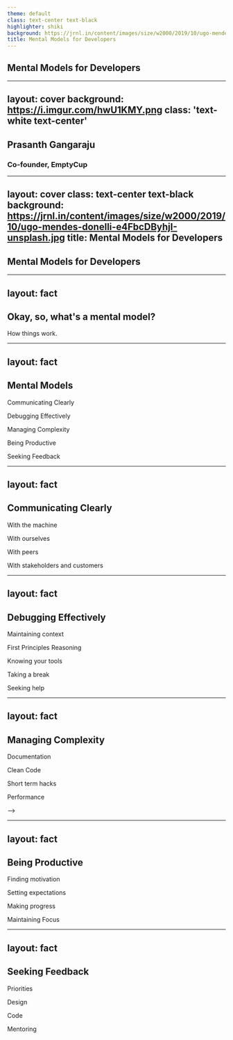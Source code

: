 ```yaml
---
theme: default
class: text-center text-black
highlighter: shiki
background: https://jrnl.in/content/images/size/w2000/2019/10/ugo-mendes-donelli-e4FbcDByhjI-unsplash.jpg
title: Mental Models for Developers
---
```


## Mental Models for Developers

<div class="abs-br m-6 flex gap-2">
  <a href="https://github.com/gprasanth92/mentalmodels.dev" target="_blank" alt="GitHub"
    class="text-xl icon-btn opacity-50 !border-none !hover:text-white">
    <carbon-logo-github />
  </a>
</div>

<!--

Hello, everyone,

Thank you so much for joining us today.

I'll quickly introduce myself and then give you an overview of how the talk is going to be like before we get started.

Alright,

-->

---
layout: cover
background: https://i.imgur.com/hwU1KMY.png
class: 'text-white text-center'
---


## Prasanth Gangaraju
### Co-founder, EmptyCup


<!--

So, I am Prasanth, I am problem solver and a frontend developer. I've been doing web development for more than 12 years.

I am also one of the co-founders of EmptyCup, a platform for interior design.

At EmptyCup we believe that a well-designed house, slowly shapes the life of the family living in it, in a hundred little ways over a decade.

We are on a mission to make good interior design accessible.

If that sounds like a problem you'd like to help solve, do reach out to us on LinkedIn or over email.

Now, coming back to this talk,
-->


---
layout: cover
class: text-center text-black
background: https://jrnl.in/content/images/size/w2000/2019/10/ugo-mendes-donelli-e4FbcDByhjI-unsplash.jpg
title: Mental Models for Developers
---

## Mental Models for Developers


<!--

Over the next 40 minutes,

We'll be going over a few mental models, understand why they are important, and how they help us write better code or solve problems effectively

I'm hoping this will be an interactive session, so feel free to share your comments or your own experiences on some of the topics we are going to discuss, and if you have any questions, you can put them in the chat, and we'll be taking them up at the end of the session.

Let's get started,

-->

---
layout: fact
---

## Okay, so, what's a mental model?

<v-click>
<p>How things work.</p>
</v-click>

<!--
To simply put,                ->

it's an understanding of how things work.

There are a lot of mental models in various domain of life, and right from our childhood we learn many of these directly or indirectly through our day to day experiences.

This talk is specifically about mental models that you help you with software development.

So, we'll go over the models, briefly talk about then and then discuss of a few of these in detail.

-->


---
layout: fact
---

## Mental Models

<v-clicks>

Communicating Clearly

Debugging Effectively

Managing Complexity

Being Productive

Seeking Feedback

</v-clicks>

<!--

Communication -- 7 minutes

Debugging -- 15 minutes

Managing Complexity -- 5 minutes

Being Productive -- 10 minutes

Seeking Feedback -- 5 minutes

These are only a few of the models that I've learnt personally over a decade of building things and solving problems.

-->

---
layout: fact
---

## Communicating Clearly

<v-click>

With the machine

With ourselves

With peers

With stakeholders and customers

</v-click>

<!--
As developers we need to communicate a lot. With the machine, ourselves, peers, stakeholders, and customers.

- With the machine
  - Being able to do that effectively in case of a computer means you need to have great deal familiarity with the programming language
  - And, having the ability to learn different languages quickly if required
  - Personally I believe that "jack of many, master of one" is a great approach when it comes to learning programming languages

  - Usually, it's helpful when you're porting a function or a library from a different language
  - Also, depending on your situation you might need to pick a different programming language that might be better suited
  
  - Being a javascript developer, when I was working on React Native I was able to work on a native plugin whose code base was in Swift and Java would not have been possible if I hadn't spent a lot of time fiddling with c# and java previously

- With ourselves
  - Self talk is definitely an important skill to have
  - Being able to articluate ideas effectively helps a lot with improving our own clarity
  - And clarity most of the times determines how well ideas get implemented
  - RubberDuckDebugging is a concept I find very helpful to maintain project context

- With peers
  - A friend once shared with me that your world is limited by your vocabulary.
  - Learning different concepts and abstractions helps you share context with others, which makes the discussions flow smoothly


- And with other stakeholders in the project and even customers that may not have a technical background
  - It's easier for you to understand their domain than for them to understand ours

  - A great excercise here is to connect with and talk to people outside of your circle -- designers, product managers, customers or people from other walks of life

Moving on
-->


---
layout: fact
---

## Debugging Effectively

<v-clicks>

Maintaining context

First Principles Reasoning

Knowing your tools

Taking a break

Seeking help

</v-clicks>

<!--
When it comes to debugging 

- Maintaining context 
  - Keeping track of the problem definition, your observations and understanding of it is
    extremely important to solving the problem
  - And there is no better way to do it than writing it all down, 
  - Especially since it gets difficult to manage all the complexity in the mind
  - Because you're not only asserting the problem exists, but also, most of the times,
  - Just by defining the problem clearly helps alot with finding the solution or understand the direction to pursue
  - Rubber Duck Debugging
    Insights are often found by simply describing the problem aloud. It surprisingly works a lot of times :)

- Reasoning
  - Approaches
    - Natural tendency, especially when you are early in your developer journey, is to use trial and error to fix problems
      - Change something and log system behaviour
      - It is still helpful when dealing with poorly documented or highly complex systems

    - First Principles Reasoning
      - What do we know about the system?
      - What is the exepected behaviour?
      - What is the actual behaviour?
      - Formulating and testing different hypothesis while making observations and reasoning

    - Elimination
      - Add logs in various parts of the system and try to eliminate the parts that are not the cause.
      - "Once you eliminate the improbable, whatever remains, no matter how impossible, must be the truth."
  - Validation
  - Understanding

- Tools
  - Logging
    - Logging at multiple parts of the system helps understand more about the problem and narrow down where the issue would be happening
  - Debugger mastery
    - helps not only with fixing bugs but also, with understanding a range of aspects:
      - performance tuning
      - identifying and fixing memory leaks
      - improving load times
  - The amount of work that went into debugging and instrumentation tools is crazy, although a good design and tests suite helps you avoid debugging, it's a great skill to have and certainly helps see the bigger picture of how things work under the hood.

- Taking a break
  - If a problem takes more than an hour, usually taking a break for 5-10 minutes and then giving it another shot helps.
  - When we come back, we look at the problem in a new pespective, rather than hanging on to old perspective and the problem will be solved.

- Seeking help
  - And when that doesn't happen either, it's a good idea to get help, from a colleage or posting it online, on stackoverflow
  - Communicate the most information with the least amount of words. This requires a lot of mental energy on your part but will increase the likelihood of getting help back
  - Being able to Google well is a super power without a doubt

-->

---
layout: fact
---

## Managing Complexity 

<v-clicks>

Documentation

Clean Code

Short term hacks

Performance

</v-clicks>

<!--


Documentation
  - Coding explains you 'how' and documentation explains you 'why
  
  - Nothing beats a great documentation when it comes to making a project or a library a easy to work with

  - Writing clear documentation means being able to simplifying concepts and communicating them clearly, and that requires a lot of effort

  - This is also why I love precis writing in English --
  - which is basicall summarizing a longer paragraph into a shorter one without leaving any critical detail out



Short term hacks

  - Often, when you're working on adding features to an existing product, you find yourself in a dilemma:
    - You can do a quick hack or take time to refactor the system
      - The short hack makes a small mess in the code, but you feel very clear about it now.
      - But the problem is, these small hacks have a tendency to accumulate and the code becomes ugly to read
      - And refactors tend to get harder to do over the period, making the codebase unmaintainable.

  - Which brings us to the next point on writing clean code


Clean Code

  - Writing clean code is mostly about showing empathy to the maintainer and others working on the code base.
    - Have you not felt the pain in understanding bad code written by others?
    - Have you not seen ugly code only to find out it was us that wrote it long back?
    
  - I certainly did, and I've learnt the hard way that
    - in most of the cases, readability of code translates to clarity of the mind of the developer writing it
    - and clarity inturn translates to the stability of the system

  - With all the code formatters, linters, and code quality evaluation tools available,
    it's not an acceptable excuse to write poorly formatted on logically unsound code

  - A well written piece of code conveys the clarity of the coder which directly translates to the stability of the system

  - Actively allocate time to clear tech debt and work on refactoring the codebase.
  - A clean codebase is the fertile soil where beautiful flowers (products) grow.


- On performance
  - Over the years I've realized that writing efficient code is equally important
  - Saying I don't care about the time-complexity of this is easy to do
  - but it indicates of lack of empathy to the users and the environment,
  - and, I do say empathy to the environment because,
  - by writing slightly resource efficient code, you have a direct impact on the enviornment  
  - So, always choose the right solution, not the easy one


-->

-->

---
layout: fact
---

## Being Productive

<v-clicks>

Finding motivation

Setting expectations

Making progress

Maintaining Focus

</v-clicks>

<!--
- Finding Motivation
  - Motivation can be many things
    - Creating something, getting things done, solving hard problems
  - But I find understanding the impact of my work helps me do it a lot better
    - Understanding what motivates you helps you stay connected with the problem

  - Opportunity to do great work is it's own reward, sometimes we've got to do grunt work 
  - Rewarding yourself, we're humans after all
    - Allocate time for exploring new things is a great motivator
    - We learn a lot of things and have fun automating some drudgery
      - How we've automated react native builds with Github actions

- Setting expectations
  - Something I've learnt the hardway is, planning is very important, to keep all the stakeholders
    on the same page with what's happening
  - Estimating things correctly is still elusive to me, but I do believe it to be the most important aspect
    of maintaining a healthy work-life balance and avoiding burnout

- Making progress
  - Breaking down work helps a lot to tackle it in parts

  - It's also important to say no to scale when you are starting from scratch
    - Premature Optimization as it is the root of all evil
    - You are going to need it, is not a good excuse to add complexity to system early on

  - Important to prioritize progress over perfection since usually the effort to go from good to great increases sharply
    - Following the Pareto principle
      - looking for and prioritizing work which creates 80% value with 20% effort

  - It takes discipline to stay focussed on what you need to solve
  - One of those aspects is avoiding exploring shiny things that we come across when researching for solutions
    - Noting down these things and exploring them later helps both ways: to stay focussed and also to broaden your knowledge

- Maintaining Focus
  - Also, on doing Deep Work
    - Time tracking tools like Qbserve worked well for me, to help build a habit of doing undistracted work, letting me do 15 hours of focused work when necessary.
    - Investing in creating a peaceful and conducive environment
      - Removing attention sinks
        - Case of the refridgerator
        - Meetings
        - Adhoc issue reports
        - Support calls
    - It may take time, but find your own flow, understand how you can consistantly get into a flow state and do the best work of your life.
-->

---
layout: fact
---

## Seeking Feedback

<v-clicks>

Priorities

Design

Code

Mentoring

</v-clicks>


<!--

Seeking feedback early and often is the greatest factor for improving anything:
  product, design, or even ourselves. (5 min)

- Priorities
  - Having high level objectives avoids uncertainty and existential criseses
      - Stakeholders and customers might have a different intuition than you
    - Challenging your limits
      - Being ambitious, back it up with competency

- Design
  - Seeing how users use the product
    - Is it easy to use? Does it solve all the problems?
      - Nothing is a better motivator than hearing your someone love your work
    - Helps you develop empathy for the users
      - Writing efficient code
  - Being your own user
    - Does the design make sense?

- Code
  - Code Reviews
    - A fresh perspective to make sure we didn't miss anything
    - It's also a good way to stay up to date with changes happening in a pr
    - Reading old prs is definitely a good way to learn about the code base and understand why & how changes are being made.

  - Allocating time for tech debt/refactoring

- Mentoring
  - Getting feedback
    - Asking for advice / pointers
    - It's a gift, cherish it
      - Taking feedback impersonally
    - Being humble, everyone has somethiing to teach
  - Giving feedback
    - Paying it forward, being grateful to all the great support you've received

-->

